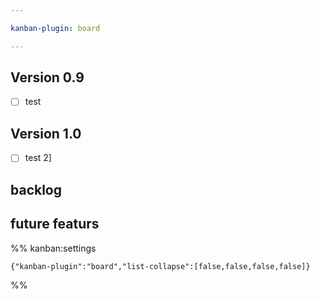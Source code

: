 ```yaml
---

kanban-plugin: board

---
```


## Version 0.9

- [ ] test


## Version 1.0

- [ ] test 2]


## backlog



## future featurs





%% kanban:settings
```
{"kanban-plugin":"board","list-collapse":[false,false,false,false]}
```
%%